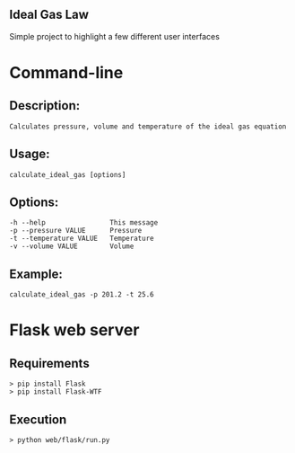 Ideal Gas Law
-------------

Simple project to highlight a few different user interfaces


# Command-line
## Description:
    Calculates pressure, volume and temperature of the ideal gas equation

## Usage:
    calculate_ideal_gas [options]

## Options:
    -h --help                This message
    -p --pressure VALUE      Pressure
    -t --temperature VALUE   Temperature
    -v --volume VALUE        Volume

## Example:
    calculate_ideal_gas -p 201.2 -t 25.6


# Flask web server

## Requirements
    > pip install Flask
    > pip install Flask-WTF

## Execution
    > python web/flask/run.py